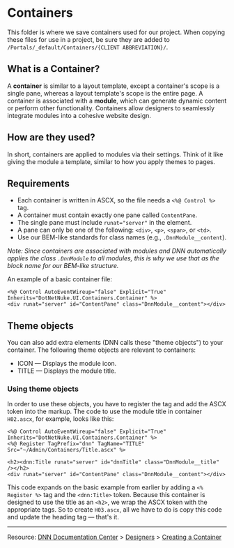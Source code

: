# Containers

This folder is where we save containers used for our project. When copying these files for use in a project, be sure they are added to `/Portals/_default/Containers/{CLIENT ABBREVIATION}/`.

## What is a Container?

A **container** is similar to a layout template, except a container's scope is a single pane, whereas a layout template's scope is the entire page. A container is associated with a **module**, which can generate dynamic content or perform other functionality. Containers allow designers to seamlessly integrate modules into a cohesive website design.

## How are they used?

In short, containers are applied to modules via their settings. Think of it like giving the module a template, similar to how you apply themes to pages.

## Requirements

* Each container is written in ASCX, so the file needs a `<%@ Control %>` tag.
* A container must contain exactly one pane called `ContentPane`.
* The single pane must include `runat="server"` in the element.
* A pane can only be one of the following: `<div>`, `<p>`, `<span>`, or `<td>`.
* Use our BEM-like standards for class names (e.g., `.DnnModule__content`).

*Note: Since containers are associated with modules and DNN automatically applies the class `.DnnModule` to all modules, this is why we use that as the block name for our BEM-like structure.*

An example of a basic container file:

```
<%@ Control AutoEventWireup="false" Explicit="True" Inherits="DotNetNuke.UI.Containers.Container" %>
<div runat="server" id="ContentPane" class="DnnModule__content"></div>
```

## Theme objects

You can also add extra elements (DNN calls these "theme objects") to your container. The following theme objects are relevant to containers:

* ICON — Displays the module icon.
* TITLE  — Displays the module title.

### Using theme objects

In order to use these objects, you have to register the tag and add the ASCX token into the markup. The code to use the module title in container `H02.ascx`, for example, looks like this:

```
<%@ Control AutoEventWireup="false" Explicit="True" Inherits="DotNetNuke.UI.Containers.Container" %>
<%@ Register TagPrefix="dnn" TagName="TITLE" Src="~/Admin/Containers/Title.ascx" %>

<h2><dnn:Title runat="server" id="dnnTitle" class="DnnModule__title" /></h2>
<div runat="server" id="ContentPane" class="DnnModule__content"></div>
```

This code expands on the basic example from earlier by adding a `<% Register %>` tag and the `<dnn:Title>` token. Because this container is designed to use the title as an `<h2>`, we wrap the ASCX token with the appropriate tags. So to create `H03.ascx`, all we have to do is copy this code and update the heading tag — that's it.

---

Resource: [DNN Documentation Center](http://www.dnnsoftware.com/docs/) > [Designers](http://www.dnnsoftware.com/docs/designers/index.html) > [Creating a Container](http://www.dnnsoftware.com/docs/designers/creating-themes/create-container.html)
